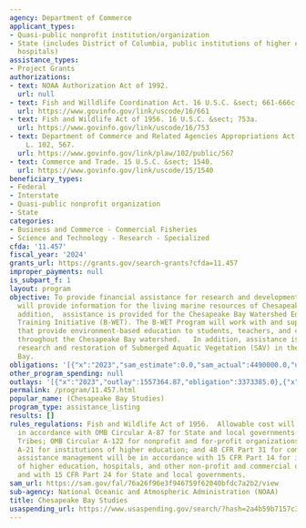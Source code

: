 ```yaml
---
agency: Department of Commerce
applicant_types:
- Quasi-public nonprofit institution/organization
- State (includes District of Columbia, public institutions of higher education and
  hospitals)
assistance_types:
- Project Grants
authorizations:
- text: NOAA Authorization Act of 1992.
  url: null
- text: Fish and Willdlife Coordination Act. 16 U.S.C. &sect; 661-666c.
  url: https://www.govinfo.gov/link/uscode/16/661
- text: Fish and Wildlife Act of 1956. 16 U.S.C. &sect; 753a.
  url: https://www.govinfo.gov/link/uscode/16/753
- text: Department of Commerce and Related Agencies Appropriations Act of 2002. Pub.
    L. 102, 567.
  url: https://www.govinfo.gov/link/plaw/102/public/567
- text: Commerce and Trade. 15 U.S.C. &sect; 1540.
  url: https://www.govinfo.gov/link/uscode/15/1540
beneficiary_types:
- Federal
- Interstate
- Quasi-public nonprofit organization
- State
categories:
- Business and Commerce - Commercial Fisheries
- Science and Technology - Research - Specialized
cfda: '11.457'
fiscal_year: '2024'
grants_url: https://grants.gov/search-grants?cfda=11.457
improper_payments: null
is_subpart_f: 1
layout: program
objective: To provide financial assistance for research and development projects that
  will provide information for the living marine resources of Chesapeake Bay.  In
  addition,  assistance is provided for the Chesapeake Bay Watershed Education and
  Training Initiative (B-WET). The B-WET Program will work with and support organizations
  that provide environment-based education to students, teachers, and communities
  throughout the Chesapeake Bay watershed.   In addition, assistance is provided for
  research and restoration of Submerged Aquatic Vegetation (SAV) in the Chesapeake
  Bay.
obligations: '[{"x":"2023","sam_estimate":0.0,"sam_actual":4490000.0,"usa_spending_actual":4488373.23},{"x":"2024","sam_estimate":0.0,"sam_actual":1660000.0,"usa_spending_actual":1658169.0},{"x":"2025","sam_estimate":0.0,"sam_actual":1743000.0,"usa_spending_actual":1379788.0}]'
other_program_spending: null
outlays: '[{"x":"2023","outlay":1557364.87,"obligation":3373385.0},{"x":"2024","outlay":0.0,"obligation":0.0},{"x":"2025","outlay":298063.58,"obligation":1379788.0}]'
permalink: /program/11.457.html
popular_name: (Chesapeake Bay Studies)
program_type: assistance_listing
results: []
rules_regulations: Fish and Wildlife Act of 1956.  Allowable cost will be determined
  in accordance with OMB Circular A-87 for State and local governments and Indian
  Tribes; OMB Circular A-122 for nonprofit and for-profit organizations; OMB Circular
  A-21 for institutions of higher education; and 48 CFR Part 31 for commercial organizations.  Financial
  assistance management will be in accordance with 15 CFR Part 14 for institutions
  of higher education, hospitals, and other non-profit and commercial organizations,
  and with 15 CFR Part 24 for State and local governments.
sam_url: https://sam.gov/fal/76a26f96e3f946759f62040bfdc7a2b2/view
sub-agency: National Oceanic and Atmospheric Administration (NOAA)
title: Chesapeake Bay Studies
usaspending_url: https://www.usaspending.gov/search/?hash=2a4b59b7157c391f84056a01798e611b
---
```

